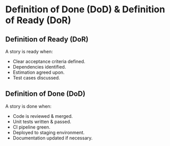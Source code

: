 # Definition of Done (DoD) & Definition of Ready (DoR)

## Definition of Ready (DoR)
A story is ready when:
- Clear acceptance criteria defined.
- Dependencies identified.
- Estimation agreed upon.
- Test cases discussed.

## Definition of Done (DoD)
A story is done when:
- Code is reviewed & merged.
- Unit tests written & passed.
- CI pipeline green.
- Deployed to staging environment.
- Documentation updated if necessary.